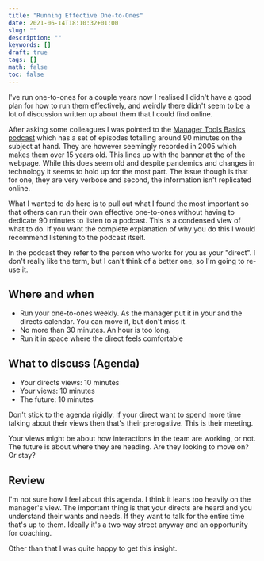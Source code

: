 ```yaml
---
title: "Running Effective One-to-Ones"
date: 2021-06-14T18:10:32+01:00
slug: ""
description: ""
keywords: []
draft: true
tags: []
math: false
toc: false
---
```


I've run one-to-ones for a couple years now I realised I didn't have a good plan for how to run them effectively, and weirdly there didn't seem to be a lot of discussion written up about them that I could find online.

After asking some colleagues I was pointed to the [Manager Tools Basics podcast](https://www.manager-tools.com/manager-tools-basics) which has a set of episodes totalling around 90 minutes on the subject at hand. They are however seemingly recorded in 2005 which makes them over 15 years old. This lines up with the banner at the of the webpage. While this does seem old and despite pandemics and changes in technology it seems to hold up for the most part. The issue though is that for one, they are very verbose and second, the information isn't replicated online.

What I wanted to do here is to pull out what I found the most important so that others can run their own effective one-to-ones without having to dedicate 90 minutes to listen to a podcast. This is a condensed view of what to do. If you want the complete explanation of why you do this I would recommend listening to the podcast itself.

In the podcast they refer to the person who works for you as your "direct". I don't really like the term, but I can't think of a better one, so I'm going to re-use it.

## Where and when

* Run your one-to-ones weekly. As the manager put it in your and the directs calendar. You can move it, but don't miss it.
* No more than 30 minutes. An hour is too long.
* Run it in space where the direct feels comfortable

## What to discuss (Agenda)

* Your directs views: 10 minutes
* Your views: 10 minutes
* The future: 10 minutes

Don't stick to the agenda rigidly. If your direct want to spend more time talking about their views then that's their prerogative. This is their meeting.

Your views might be about how interactions in the team are working, or not. The future is about where they are heading. Are they looking to move on? Or stay?

## Review

I'm not sure how I feel about this agenda. I think it leans too heavily on the manager's view. The important thing is that your directs are heard and you understand their wants and needs. If they want to talk for the entire time that's up to them. Ideally it's a two way street anyway and an opportunity for coaching.

Other than that I was quite happy to get this insight.
